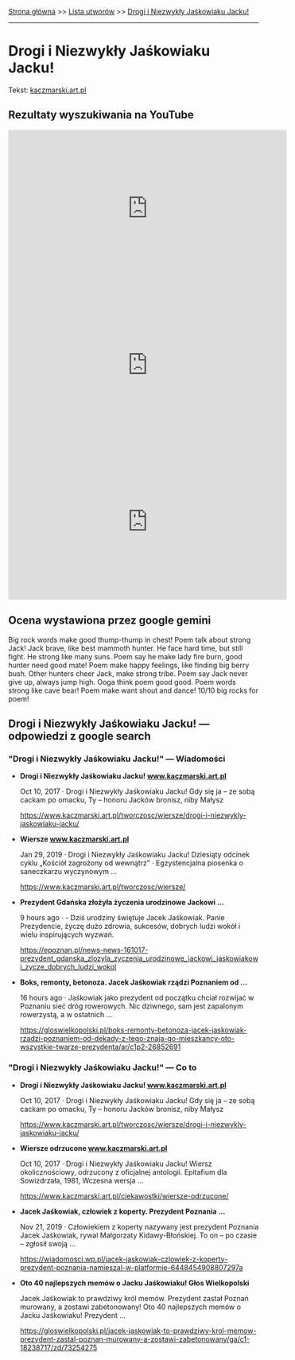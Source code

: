 [Strona główna](../index.md) >> [Lista utworów](../list.md) >> [Drogi i Niezwykły Jaśkowiaku Jacku!](128.md)

---

# Drogi i Niezwykły Jaśkowiaku Jacku!

Tekst: [kaczmarski.art.pl](https://www.kaczmarski.art.pl/tworczosc/wiersze/drogi-i-niezwykly-jaskowiaku-jacku/)

## Rezultaty wyszukiwania na YouTube

<iframe width="560" height="315" src="https://www.youtube.com/embed/guMyd5c59WY?si=IdontcarewhotheIRSsendsImnotpayingtaxes" title="YouTube video player" frameborder="0" allow="accelerometer; autoplay; clipboard-write; encrypted-media; gyroscope; picture-in-picture; web-share" referrerpolicy="strict-origin-when-cross-origin" allowfullscreen></iframe>

<iframe width="560" height="315" src="https://www.youtube.com/embed/-YGS9vhmFS0?si=IdontcarewhotheIRSsendsImnotpayingtaxes" title="YouTube video player" frameborder="0" allow="accelerometer; autoplay; clipboard-write; encrypted-media; gyroscope; picture-in-picture; web-share" referrerpolicy="strict-origin-when-cross-origin" allowfullscreen></iframe>

<iframe width="560" height="315" src="https://www.youtube.com/embed/HYbwfr-MAyo?si=IdontcarewhotheIRSsendsImnotpayingtaxes" title="YouTube video player" frameborder="0" allow="accelerometer; autoplay; clipboard-write; encrypted-media; gyroscope; picture-in-picture; web-share" referrerpolicy="strict-origin-when-cross-origin" allowfullscreen></iframe>

## Ocena wystawiona przez google gemini

Big rock words make good thump-thump in chest! Poem talk about strong Jack! Jack brave, like best mammoth hunter. He face hard time, but still fight. He strong like many suns. Poem say he make lady fire burn, good hunter need good mate! Poem make happy feelings, like finding big berry bush. Other hunters cheer Jack, make strong tribe. Poem say Jack never give up, always jump high. Ooga think poem good good. Poem words strong like cave bear! Poem make want shout and dance! 10/10 big rocks for poem!


## Drogi i Niezwykły Jaśkowiaku Jacku! — odpowiedzi z google search

### "Drogi i Niezwykły Jaśkowiaku Jacku!" — Wiadomości

- **Drogi i Niezwykły Jaśkowiaku Jacku! www.kaczmarski.art.pl**

    Oct 10, 2017  ·  Drogi i Niezwykły Jaśkowiaku Jacku! Gdy się ja – ze sobą cackam po omacku, Ty – honoru Jacków bronisz, niby Małysz 

   <https://www.kaczmarski.art.pl/tworczosc/wiersze/drogi-i-niezwykly-jaskowiaku-jacku/>
- **Wiersze www.kaczmarski.art.pl**

    Jan 29, 2019  ·  Drogi i Niezwykły Jaśkowiaku Jacku! Dziesiąty odcinek cyklu „Kościół zagrożony od wewnątrz” · Egzystencjalna piosenka o saneczkarzu wyczynowym ... 

   <https://www.kaczmarski.art.pl/tworczosc/wiersze/>
- **Prezydent Gdańska złożyła życzenia urodzinowe Jackowi ...**

    9 hours ago  ·  - Dziś urodziny świętuje Jacek Jaśkowiak. Panie Prezydencie, życzę dużo zdrowia, sukcesów, dobrych ludzi wokół i wielu inspirujących wyzwań. 

   <https://epoznan.pl/news-news-161017-prezydent_gdanska_zlozyla_zyczenia_urodzinowe_jackowi_jaskowiakowi_zycze_dobrych_ludzi_wokol>
- **Boks, remonty, betonoza. Jacek Jaśkowiak rządzi Poznaniem od ...**

    16 hours ago  ·  Jaśkowiak jako prezydent od początku chciał rozwijać w Poznaniu sieć dróg rowerowych. Nic dziwnego, sam jest zapalonym rowerzystą, a w ostatnich ... 

   <https://gloswielkopolski.pl/boks-remonty-betonoza-jacek-jaskowiak-rzadzi-poznaniem-od-dekady-z-tego-znaja-go-mieszkancy-oto-wszystkie-twarze-prezydenta/ar/c1p2-26852691>

### "Drogi i Niezwykły Jaśkowiaku Jacku!" — Co to

- **Drogi i Niezwykły Jaśkowiaku Jacku! www.kaczmarski.art.pl**

    Oct 10, 2017  ·  Drogi i Niezwykły Jaśkowiaku Jacku! Gdy się ja – ze sobą cackam po omacku, Ty – honoru Jacków bronisz, niby Małysz 

   <https://www.kaczmarski.art.pl/tworczosc/wiersze/drogi-i-niezwykly-jaskowiaku-jacku/>
- **Wiersze odrzucone www.kaczmarski.art.pl**

    Oct 10, 2017  ·  Drogi i Niezwykły Jaśkowiaku Jacku! Wiersz okolicznościowy, odrzucony z oficjalnej antologii. Epitafium dla Sowizdrzała, 1981, Wczesna wersja ... 

   <https://www.kaczmarski.art.pl/ciekawostki/wiersze-odrzucone/>
- **Jacek Jaśkowiak, człowiek z koperty. Prezydent Poznania ...**

    Nov 21, 2019  ·  Człowiekiem z koperty nazywany jest prezydent Poznania Jacek Jaśkowiak, rywal Małgorzaty Kidawy-Błońskiej. To on – po czasie – zgłosił swoją ... 

   <https://wiadomosci.wp.pl/jacek-jaskowiak-czlowiek-z-koperty-prezydent-poznania-namieszal-w-platformie-6448454908807297a>
- **Oto 40 najlepszych memów o Jacku Jaśkowiaku!  Głos Wielkopolski**

    Jacek Jaśkowiak to prawdziwy król memów. Prezydent zastał Poznań murowany, a zostawi zabetonowany! Oto 40 najlepszych memów o Jacku Jaśkowiaku! Prezydent ... 

   <https://gloswielkopolski.pl/jacek-jaskowiak-to-prawdziwy-krol-memow-prezydent-zastal-poznan-murowany-a-zostawi-zabetonowany/ga/c1-18238717/zd/73254275>

